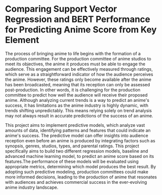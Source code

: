 <h1>Comparing Support Vector Regression and BERT Performance for Predicting Anime Score from Key Element</h1>

The process of bringing anime to life begins with the formation of a production committee. For the production committee of anime studios to meet its objectives, the anime it produces must be able to engage the audience. This engagement can be effectively measured through ratings, which serve as a straightforward indicator of how the audience perceives the anime. However, these ratings only become available after the anime has been broadcasted, meaning that its reception can only be assessed post-production. In other words, it is challenging for the production committee to predict how well the audience will receive their proposed anime. Although analyzing current trends is a way to predict an anime's success, it has limitations as the anime industry is highly dynamic, with trends shifting unpredictably. This means relying solely on trend analysis may not always result in accurate predictions of the success of an anime.

This project aims to implement predictive models, which analyze vast amounts of data, identifying patterns and features that could indicate an anime's success. The predictive model can offer insights into audience reception even before an anime is produced by integrating factors such as synopsis, genres, studios, types, and parental ratings. This project specifically aims to build two different regression models, baseline and advanced machine learning model, to predict an anime score based on its features.The performance of these models will be evaluated using appropriate metrics, determining which model produces the best result. By adopting such predictive modeling, production committees could make more informed decisions, leading to the production of anime that resonates with audiences and achieves commercial success in the ever-evolving anime industry landscape.
